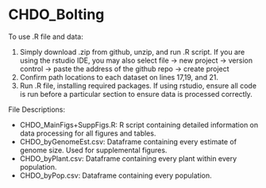 # CHDO_Bolting
To use .R file and data:
1. Simply download .zip from github, unzip, and run .R script. If you are using the rstudio IDE, you may also select file -> new project -> version control -> paste the address of the github repo -> create project
2. Confirm path locations to each dataset on lines 17,19, and 21.
3. Run .R file, installing required packages. If using rstudio, ensure all code is run before a particular section to ensure data is processed correctly. 
   
File Descriptions:
* CHDO_MainFigs+SuppFigs.R: R script containing detailed information on data processing for all figures and tables. 
* CHDO_byGenomeEst.csv: Dataframe containing every estimate of genome size. Used for supplemental figures.
* CHDO_byPlant.csv: Dataframe containing every plant within every population.
* CHDO_byPop.csv: Dataframe containing every population.
